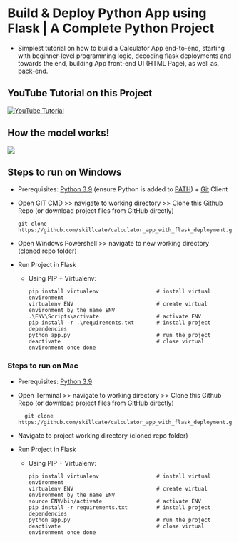 # Build & Deploy Python App using Flask | A Complete Python Project
* Simplest tutorial on how to build a Calculator App end-to-end, starting with beginner-level programming logic, decoding flask deployments and towards the end, building App front-end UI (HTML Page), as well as, back-end.

## YouTube Tutorial on this Project
[![YouTube Tutorial](https://img.youtube.com/vi/iv58vcTQatA/0.jpg)](https://www.youtube.com/watch?v=iv58vcTQatA)

## How the model works!
![](https://github.com/skillcate/calculator_app_with_flask_deployment/blob/a8db5b22eed3e5bd4c7e122eeda365674f6d959b/readme/calculator_functionality.gif)

## Steps to run on Windows

* Prerequisites: [Python 3.9](https://www.python.org/downloads/) (ensure Python is added to [PATH](https://medium.com/co-learning-lounge/how-to-download-install-python-on-windows-2021-44a707994013)) + [Git](https://www.markdownguide.org/basic-syntax/) Client 
* Open GIT CMD >> navigate to working directory >> Clone this Github Repo (or download project files from GitHub directly)

      git clone https://github.com/skillcate/calculator_app_with_flask_deployment.git
* Open Windows Powershell >> navigate to new working directory (cloned repo folder)
* Run Project in Flask

  * Using PIP + Virtualenv:
 
        pip install virtualenv                  # install virtual environment        
        virtualenv ENV                          # create virtual environment by the name ENV
        .\ENV\Scripts\activate                  # activate ENV
        pip install -r .\requirements.txt       # install project dependencies
        python app.py                           # run the project
        deactivate                              # close virtual environment once done

        

### Steps to run on Mac

* Prerequisites: [Python 3.9](https://www.python.org/downloads/)
* Open Terminal >> navigate to working directory >> Clone this Github Repo (or download project files from GitHub directly)

        git clone https://github.com/skillcate/calculator_app_with_flask_deployment.git  
* Navigate to project working directory (cloned repo folder)
* Run Project in Flask
  
  * Using PIP + Virtualenv:

        pip install virtualenv                  # install virtual environment
        virtualenv ENV                          # create virtual environment by the name ENV
        source ENV/bin/activate                 # activate ENV
        pip install -r requirements.txt         # install project dependencies
        python app.py                           # run the project
        deactivate                              # close virtual environment once done
